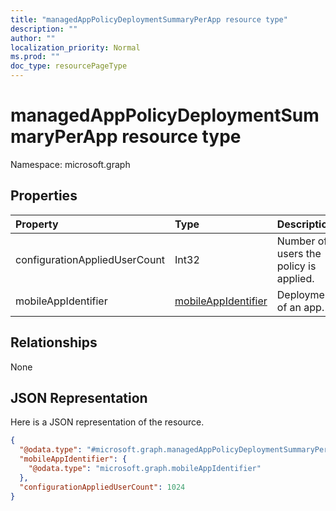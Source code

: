 ```yaml
---
title: "managedAppPolicyDeploymentSummaryPerApp resource type"
description: ""
author: ""
localization_priority: Normal
ms.prod: ""
doc_type: resourcePageType
---
```


# managedAppPolicyDeploymentSummaryPerApp resource type


Namespace: microsoft.graph



## Properties
|Property|Type|Description|
|:---|:---|:---|
|configurationAppliedUserCount|Int32|Number of users the policy is applied.|
|mobileAppIdentifier|[mobileAppIdentifier](../resources/mobileappidentifier.md)|Deployment of an app.|

## Relationships
None

## JSON Representation
Here is a JSON representation of the resource.
<!-- {
  "blockType": "resource",
  "@odata.type": "microsoft.graph.managedAppPolicyDeploymentSummaryPerApp"
}
-->
``` json
{
  "@odata.type": "#microsoft.graph.managedAppPolicyDeploymentSummaryPerApp",
  "mobileAppIdentifier": {
    "@odata.type": "microsoft.graph.mobileAppIdentifier"
  },
  "configurationAppliedUserCount": 1024
}
```

